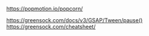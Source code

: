 https://popmotion.io/popcorn/

https://greensock.com/docs/v3/GSAP/Tween/pause()
https://greensock.com/cheatsheet/
